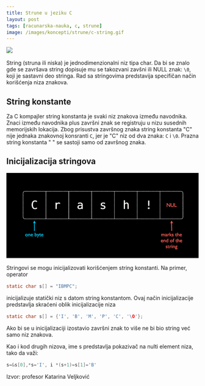 ```yaml
---
title: Strune u jeziku C
layout: post
tags: [racunarska-nauka, c, strune]
image: /images/koncepti/strune/c-string.gif
---
```


![]({{page.image}})

String (struna ili niska) je jednodimenzionalni niz tipa char. Da bi se znalo gde se završava string dopisuje mu se takozvani zavšni ili NULL znak: `\0`, koji je sastavni deo stringa. Rad sa stringovima predstavija specifičan način korišćenja niza znakova.

## String konstante

Za C kompajler string konstanta je svaki niz znakova između navodnika. Znaci između navodnika plus završni znak se registruju u nizu susednih memorijskih lokacija. Zbog prisustva završnog znaka string konstanta "C" nije jednaka znakovnoj konsranti `C`, jer je "C" niz od dva znaka: `C` i `\0`. Prazna string konstanta  " " se sastoji samo od završnog znaka.

## Inicijalizacija stringova

![](/images/koncepti/strune/c-string.png)

Stringovi se mogu inicijalizovati korišćenjem string konstanti. Na primer, operator

```c
static char s[] = "IBMPC";
```

inicijalizuje statički niz s datom string konstantom. Ovaj način inicijalizacije predstavlja skraćeni oblik inicijalizacije niza

```c
static char s[] = {'I', 'B', 'M', 'P', 'C', '\O'};
```

Ako bi se u inicijalizaciji izostavio završni znak to više ne bi bio string već samo niz znakova.

Kao i kod drugih nizova, ime s predstavlja pokazivač na nulti element niza, tako da važi:

```c
s=&s[0],*s='I', i *(s+1)=s[1]='B'
```

Izvor: profesor Katarina Veljković
